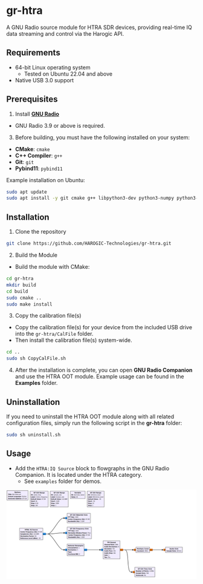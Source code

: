 # gr-htra
A GNU Radio source module for HTRA SDR devices, providing real-time IQ data streaming and control via the Harogic API.

## Requirements
- 64-bit Linux operating system  
  - Tested on Ubuntu 22.04 and above
- Native USB 3.0 support

## Prerequisites
1. Install [**GNU Radio**](https://wiki.gnuradio.org/index.php/InstallingGR)
  - GNU Radio 3.9 or above is required.

3.  Before building, you must have the following installed on your system:
   - **CMake**: `cmake`  
   - **C++ Compiler**: `g++`  
   - **Git**: `git`  
   - **Pybind11**: `pybind11`

   Example installation on Ubuntu:
  ```bash
  sudo apt update
  sudo apt install -y git cmake g++ libpython3-dev python3-numpy python3-pip python3-setuptools pybind11-dev
  ```

## Installation
1. Clone the repository
```bash
git clone https://github.com/HAROGIC-Technologies/gr-htra.git
```
2. Build the Module
- Build the module with CMake:
```bash
cd gr-htra
mkdir build
cd build
sudo cmake ..
sudo make install
```
3. Copy the calibration file(s)
  - Copy the calibration file(s) for your device from the included USB drive into the `gr-htra/CalFile` folder.
  - Then install the calibration file(s) system-wide.
```bash
cd ..
sudo sh CopyCalFile.sh
```
4. After the installation is complete, you can open **GNU Radio Companion** and use the HTRA OOT module. Example usage can be found in the **Examples** folder.

## Uninstallation
If you need to uninstall the HTRA OOT module along with all related configuration files, simply run the following script in the **gr-htra** folder:
```bash
sudo sh uninstall.sh
```

## Usage
- Add the `HTRA:IQ Source` block to flowgraphs in the GNU Radio Companion. It is located under the HTRA category.
  - See `examples` folder for demos.
<p align="center">
  <a href="Examples/photos/FM_demod.png" title="FM Demod Flowgraph">
    <img src="Examples/photos/FM_demod.png" alt="FM Demod Flowgraph" width="800">
  </a>
</p>
